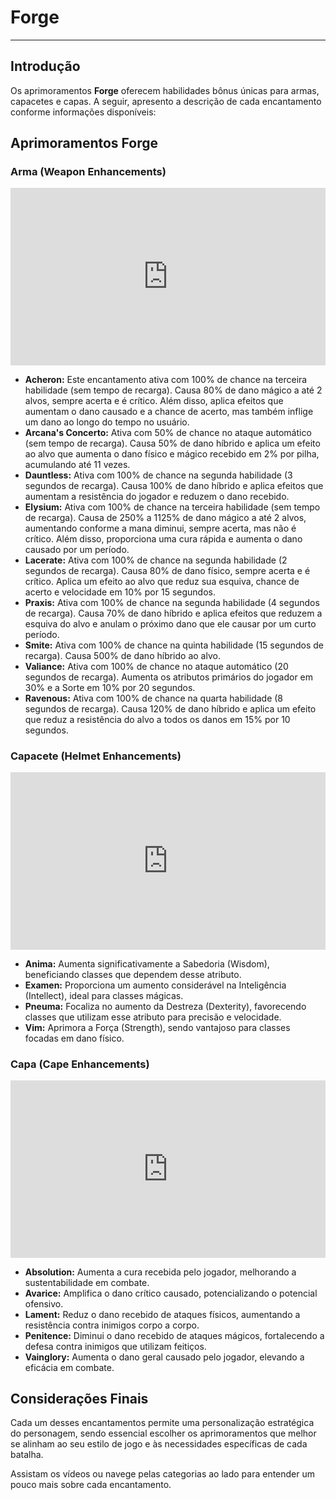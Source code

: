 # Forge
---

## Introdução
Os  aprimoramentos **Forge** oferecem habilidades bônus únicas para armas, capacetes e capas. A seguir, apresento a descrição de cada encantamento conforme informações disponíveis:​

## Aprimoramentos Forge

### Arma (Weapon Enhancements)
<div style="position: relative; width: 100%; padding-bottom: 56.25%; height: 0; overflow: hidden;">
  <iframe 
    src="https://www.youtube.com/embed/zYw-bprNg7M?si=RomrmCKJTcnuilJY" 
    title="YouTube video player" 
    frameborder="0" 
    allow="accelerometer; autoplay; clipboard-write; encrypted-media; gyroscope; picture-in-picture; web-share" 
    referrerpolicy="strict-origin-when-cross-origin" 
    allowfullscreen 
    style="position: absolute; top: 0; left: 0; width: 100%; height: 100%;"
  ></iframe>
</div>

- **Acheron:** Este encantamento ativa com 100% de chance na terceira habilidade (sem tempo de recarga). Causa 80% de dano mágico a até 2 alvos, sempre acerta e é crítico. Além disso, aplica efeitos que aumentam o dano causado e a chance de acerto, mas também inflige um dano ao longo do tempo no usuário.​
- **Arcana's Concerto:** Ativa com 50% de chance no ataque automático (sem tempo de recarga). Causa 50% de dano híbrido e aplica um efeito ao alvo que aumenta o dano físico e mágico recebido em 2% por pilha, acumulando até 11 vezes.​
- **Dauntless:** Ativa com 100% de chance na segunda habilidade (3 segundos de recarga). Causa 100% de dano híbrido e aplica efeitos que aumentam a resistência do jogador e reduzem o dano recebido.
- ​**Elysium:** Ativa com 100% de chance na terceira habilidade (sem tempo de recarga). Causa de 250% a 1125% de dano mágico a até 2 alvos, aumentando conforme a mana diminui, sempre acerta, mas não é crítico. Além disso, proporciona uma cura rápida e aumenta o dano causado por um período.​
- **Lacerate:** Ativa com 100% de chance na segunda habilidade (2 segundos de recarga). Causa 80% de dano físico, sempre acerta e é crítico. Aplica um efeito ao alvo que reduz sua esquiva, chance de acerto e velocidade em 10% por 15 segundos.​
- **Praxis:** Ativa com 100% de chance na segunda habilidade (4 segundos de recarga). Causa 70% de dano híbrido e aplica efeitos que reduzem a esquiva do alvo e anulam o próximo dano que ele causar por um curto período.​
- **Smite:** Ativa com 100% de chance na quinta habilidade (15 segundos de recarga). Causa 500% de dano híbrido ao alvo.​
- **Valiance:** Ativa com 100% de chance no ataque automático (20 segundos de recarga). Aumenta os atributos primários do jogador em 30% e a Sorte em 10% por 20 segundos.​
- **Ravenous:** Ativa com 100% de chance na quarta habilidade (8 segundos de recarga). Causa 120% de dano híbrido e aplica um efeito que reduz a resistência do alvo a todos os danos em 15% por 10 segundos.​

### Capacete (Helmet Enhancements)
<div style="position: relative; width: 100%; padding-bottom: 56.25%; height: 0; overflow: hidden;">
  <iframe 
    src="https://www.youtube.com/embed/W-apVi0yO58?si=ebyQPm7Q2vEoRc3_" 
    title="YouTube video player" 
    frameborder="0" 
    allow="accelerometer; autoplay; clipboard-write; encrypted-media; gyroscope; picture-in-picture; web-share" 
    referrerpolicy="strict-origin-when-cross-origin" 
    allowfullscreen 
    style="position: absolute; top: 0; left: 0; width: 100%; height: 100%;"
  ></iframe>
</div>

- **Anima:** Aumenta significativamente a Sabedoria (Wisdom), beneficiando classes que dependem desse atributo.​
- **Examen:** Proporciona um aumento considerável na Inteligência (Intellect), ideal para classes mágicas.​
- **Pneuma:** Focaliza no aumento da Destreza (Dexterity), favorecendo classes que utilizam esse atributo para precisão e velocidade.​
- **Vim:** Aprimora a Força (Strength), sendo vantajoso para classes focadas em dano físico.​

### Capa (Cape Enhancements)

<div style="position: relative; width: 100%; padding-bottom: 56.25%; height: 0; overflow: hidden;">
  <iframe 
    src="https://www.youtube.com/embed/xsLY8Ex7xeE?si=Q_Lxz7nA6-6glzhX" 
    title="YouTube video player" 
    frameborder="0" 
    allow="accelerometer; autoplay; clipboard-write; encrypted-media; gyroscope; picture-in-picture; web-share" 
    referrerpolicy="strict-origin-when-cross-origin" 
    allowfullscreen 
    style="position: absolute; top: 0; left: 0; width: 100%; height: 100%;"
  ></iframe>
</div>

- **Absolution:** Aumenta a cura recebida pelo jogador, melhorando a sustentabilidade em combate.​
- **Avarice:** Amplifica o dano crítico causado, potencializando o potencial ofensivo.​
- **Lament:** Reduz o dano recebido de ataques físicos, aumentando a resistência contra inimigos corpo a corpo.​
- **Penitence:** Diminui o dano recebido de ataques mágicos, fortalecendo a defesa contra inimigos que utilizam feitiços.​
- **Vainglory:** Aumenta o dano geral causado pelo jogador, elevando a eficácia em combate.​

## Considerações Finais
Cada um desses encantamentos permite uma personalização estratégica do personagem, sendo essencial escolher os aprimoramentos que melhor se alinham ao seu estilo de jogo e às necessidades específicas de cada batalha.

Assistam os vídeos ou navege pelas categorias ao lado para entender um pouco mais sobre cada encantamento.
